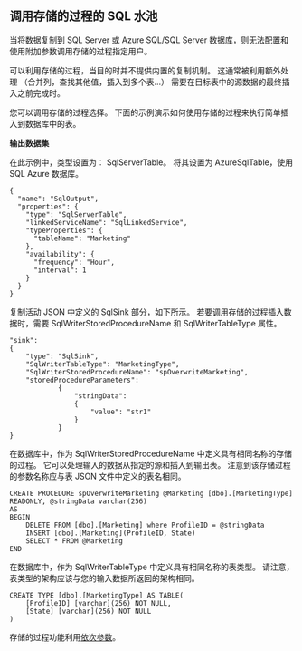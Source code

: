 ## <a name="invoking-stored-procedure-for-sql-sink"></a>调用存储的过程的 SQL 水池

当将数据复制到 SQL Server 或 Azure SQL/SQL Server 数据库，则无法配置和使用附加参数调用存储的过程指定用户。 

可以利用存储的过程，当目的时并不提供内置的复制机制。 这通常被利用额外处理 （合并列，查找其他值，插入到多个表...） 需要在目标表中的源数据的最终插入之前完成时。 

您可以调用存储的过程选择。 下面的示例演示如何使用存储的过程来执行简单插入到数据库中的表。 

**输出数据集**

在此示例中，类型设置为︰ SqlServerTable。 将其设置为 AzureSqlTable，使用 SQL Azure 数据库。 

    {
      "name": "SqlOutput",
      "properties": {
        "type": "SqlServerTable",
        "linkedServiceName": "SqlLinkedService",
        "typeProperties": {
          "tableName": "Marketing"
        },
        "availability": {
          "frequency": "Hour",
          "interval": 1
        }
      }
    }
    
复制活动 JSON 中定义的 SqlSink 部分，如下所示。 若要调用存储的过程插入数据时，需要 SqlWriterStoredProcedureName 和 SqlWriterTableType 属性。

    "sink":
    {
        "type": "SqlSink",
        "SqlWriterTableType": "MarketingType",
        "SqlWriterStoredProcedureName": "spOverwriteMarketing", 
        "storedProcedureParameters":
                {
                    "stringData": 
                    {
                        "value": "str1"     
                    }
                }
    }

在数据库中，作为 SqlWriterStoredProcedureName 中定义具有相同名称的存储的过程。 它可以处理输入的数据从指定的源和插入到输出表。 注意到该存储过程的参数名称应与表 JSON 文件中定义的表名相同。

    CREATE PROCEDURE spOverwriteMarketing @Marketing [dbo].[MarketingType] READONLY, @stringData varchar(256)
    AS
    BEGIN
        DELETE FROM [dbo].[Marketing] where ProfileID = @stringData
        INSERT [dbo].[Marketing](ProfileID, State)
        SELECT * FROM @Marketing
    END

在数据库中，作为 SqlWriterTableType 中定义具有相同名称的表类型。 请注意，表类型的架构应该与您的输入数据所返回的架构相同。

    CREATE TYPE [dbo].[MarketingType] AS TABLE(
        [ProfileID] [varchar](256) NOT NULL,
        [State] [varchar](256) NOT NULL
    )

存储的过程功能利用[依次参数](https://msdn.microsoft.com/library/bb675163.aspx)。